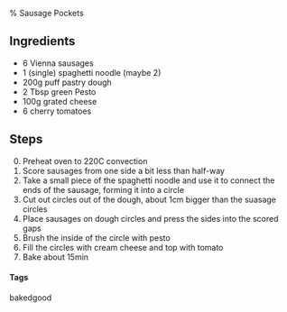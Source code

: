 % Sausage Pockets

## Ingredients 

* 6 Vienna sausages 
* 1 (single) spaghetti noodle (maybe 2)
* 200g puff pastry dough
* 2 Tbsp green Pesto 
* 100g grated cheese 
* 6 cherry tomatoes 

## Steps 

0. Preheat oven to 220C convection
1. Score sausages from one side a bit less than half-way
2. Take a small piece of the spaghetti noodle and use it to connect the ends of the sausage, forming it into a circle
3. Cut out circles out of the dough, about 1cm bigger than the suasage circles
4. Place sausages on dough circles and press the sides into the scored gaps
5. Brush the inside of the circle with pesto
6. Fill the circles with cream cheese and top with tomato
7. Bake about 15min

#### Tags
bakedgood
